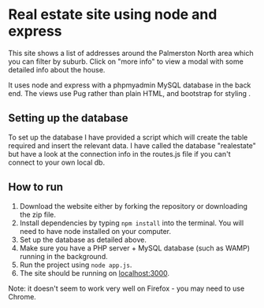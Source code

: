 # Real estate site using node and express
This site shows a list of addresses around the Palmerston North area which you can filter by suburb. Click on "more info" to view a modal with some detailed info about the house.

It uses node and express with a phpmyadmin MySQL database in the back end. The views use Pug rather than plain HTML, and bootstrap for styling .

## Setting up the database
To set up the database I have provided a script which will create the table required and insert the relevant data.
I have called the database "realestate" but have a look at the connection info in the routes.js file if you can't connect to your own local db.

## How to run
1. Download the website either by forking the repository or downloading the zip file.
2. Install dependencies by typing ```npm install``` into the terminal. You will need to have node installed on your computer.
3. Set up the database as detailed above.
4. Make sure you have a PHP server + MySQL database (such as WAMP) running in the background.
5. Run the project using ```node app.js```. 
6. The site should be running on [localhost:3000](http://localhost:3000).

Note: it doesn't seem to work very well on Firefox - you may need to use Chrome.